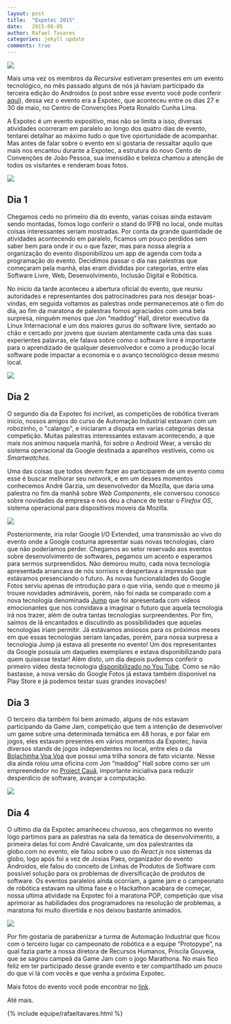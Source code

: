 ```yaml
---
layout: post
title:  "Expotec 2015"
date:   2015-06-05
author: Rafael Tavares
categories: jekyll update
comments: true
---
```

![](https://raw.githubusercontent.com/recursivejr/recursivejr.github.io/master/images/posts/expotec/img-1-expotec.png)

Mais uma vez os membros da *Recursive* estiveram presentes em um evento tecnológico, no mês passado alguns de nós já haviam participado da terceira edição do Androidos (o post sobre esse evento você pode conferir [aqui]), dessa vez o evento era a Expotec, que aconteceu entre os dias 27 e 30 de maio, no Centro de Convenções Poeta Ronaldo Cunha Lima.

A Expotec é um evento expositivo, mas não se limita a isso, diversas atividades ocorreram em paralelo ao longo dos quatro dias de evento, tentarei detalhar ao máximo tudo o que tive oportunidade de acompanhar. Mas antes de falar sobre o evento em si gostaria de ressaltar aquilo que mais nos encantou durante a Expotec, a estrutura do novo Cento de Convenções de João Pessoa, sua imensidão e beleza chamou a atenção de todos os visitantes e renderam boas fotos.

![](https://raw.githubusercontent.com/recursivejr/recursivejr.github.io/master/images/posts/expotec/img-2-expotec.png)

## Dia 1 ##

Chegamos cedo no primeiro dia do evento, varias coisas ainda estavam sendo montadas, fomos logo conferir o stand do IFPB no local, onde muitas coisas interessantes seriam mostradas. Por conta da grande quantidade de atividades acontecendo em paralelo, ficamos um pouco perdidos sem saber bem para onde ir ou o que fazer, mas para nossa alegria a organização do evento disponibilizou um app de agenda com toda a programação do evento. Decidimos passar o dia nas palestras que começaram pela manhã, elas eram divididas por categorias, entre elas Software Livre, Web, Desenvolvimento, Inclusão Digital e Robótica.

No inicio da tarde aconteceu a abertura oficial do evento, que reuniu autoridades e representantes dos patrocinadores para nos desejar boas-vindas, em seguida voltamos as palestras onde permanecemos até o fim do dia, ao fim da maratona de palestras fomos agraciados com uma bela surpresa, ninguém menos que Jon “maddog” Hall, diretor executivo da Linux Internacional e um dos maiores gurus do software livre, sentado ao chão e cercado por jovens que ouviam atentamente cada uma das suas experientes palavras, ele falava sobre como o software livre é importante para o aprendizado de qualquer desenvolvedor e como a produção local software pode impactar a economia e o avanço tecnológico desse mesmo local.


![](https://raw.githubusercontent.com/recursivejr/recursivejr.github.io/master/images/posts/expotec/img-3-expotec.png)

## Dia 2 ##

O segundo dia da Expotec foi incrível, as competições de robótica tiveram inicio, nossos amigos do curso de Automação Industrial estavam com um robozinho, o "calango", e iniciaram a disputa em varias categorias dessa competição. Muitas palestras interessantes estavam acontecendo, a que mais nos animou naquela manhã, foi sobre o Android Wear, a versão do sistema operacional da Google destinada a aparelhos vestíveis, como os *Smartwatches*.


Uma das coisas que todos devem fazer ao participarem de um evento como esse é buscar melhorar seu *network*, e em um desses momentos conhecemos André Garzia, um desenvolvedor da Mozilla, que daria uma palestra no fim da manhã sobre *Web Components*, ele conversou conosco sobre novidades da empresa e nos deu a chance de testar o *Firefox OS*, sistema operacional para dispositivos moveis da Mozilla.

![](https://raw.githubusercontent.com/recursivejr/recursivejr.github.io/master/images/posts/expotec/img-4-expotec.png)

Posteriormente, iria rolar Google I/O Extended, uma transmissão ao vivo do evento onde a Google costuma apresentar suas novas tecnologias, claro que não poderíamos perder. Chegamos ao setor reservado aos eventos sobre desenvolvimento de softwares, pegamos um acento e esperamos para sermos surpreendidos. Não demorou muito, cada nova tecnologia apresentada arrancava de nós sorrisos e despertava a impressão que estávamos presenciando o futuro. As novas funcionalidades do Google Fotos serviu apenas de introdução para o que viria, sendo que o mesmo já trouxe novidades admiráveis, porém, não foi nada se comparado com a nova tecnologia denominada [Jump] que foi apresentada com vídeos emocionantes que nos convidava a imaginar o futuro que aquela tecnologia irá nos trazer, além de outra tantas tecnologias surpreendentes. Por fim, saímos de lá encantados e discutindo as possibilidades que aquelas tecnologias iriam permitir. Já estávamos ansiosos para os próximos meses em que essas tecnologias seriam lançadas, porém, para nossa surpresa a tecnologia Jump já estava ali presente no evento! Um dos representantes da Google possuía um daqueles exemplares e estava disponibilizando para quem quisesse testar! Além disto, um dia depois pudemos conferir o primeiro vídeo desta tecnologia [disponibilizado no You Tube]. Como se não bastasse, a nova versão do Google Fotos já estava também disponível na Play Store e já podemos testar suas grandes inovações!

## Dia 3 ##

O terceiro dia também foi bem animado, alguns de nós estavam participando da Game Jam, competição que tem a intenção de desenvolver um game sobre uma determinada temática em 48 horas, e por falar em jogos, eles estavam presentes em vários momentos da Expotec, havia diversos stands de jogos independentes no local, entre eles o da [Bolachinha Voa Voa] que possui uma trilha sonora de fato viciante. Nesse dia ainda rolou uma oficina com Jon “maddog” Hall sobre como ser um empreendedor no [Project Cauã], importante iniciativa para reduzir desperdício de software, avançar a computação.

![](https://raw.githubusercontent.com/recursivejr/recursivejr.github.io/master/images/posts/expotec/img-5-expotec.png)

## Dia 4 ##

O ultimo dia da Expotec amanheceu chuvoso, aos chegarmos no evento logo partimos para as palestras na sala da temática de desenvolvimento, a primeira delas foi com André Cavalcante, um dos palestrantes da globo.com no evento, ele falou sobre o uso do *React.js* nos sistemas da globo, logo após foi a vez de Josias Paes, organizador do evento Androidos, ele falou do conceito de Linhas de Produtos de Software com possível solução para os problemas de diversificação de produtos de software. Os eventos paralelos ainda ocorriam, a game jam e o campeonato de robótica estavam na ultima fase e o Hackathon acabara de começar, nossa ultima atividade na Expotec foi a maratona POP, competição que visa aprimorar as habilidades dos programadores na resolução de problemas, a maratona foi muito divertida e nos deixou bastante animados.

![](https://raw.githubusercontent.com/recursivejr/recursivejr.github.io/master/images/posts/expotec/img-6-expotec.png)

Por fim gostaria de parabenizar a turma de Automação Industrial que ficou com o terceiro lugar co campeonato de robótica e a equipe “Protopype”, na qual fazia parte a nossa diretora de Recursos Humanos, Priscila Gouveia, que se sagrou campeã da Game Jam com o jogo Marathona. No mais fico feliz em ter participado desse grande evento e ter compartilhado um pouco do que vi lá com vocês e que venha a próxima Expotec.

Mais fotos do evento você pode encontrar no [link].

Até mais.

{% include equipe/rafaeltavares.html %}

[aqui]: http://recursivejr.github.io/jekyll/update/2015/05/11/Equipe-Recursive-no-Androidos.html
[Jump]: https://www.google.com/get/cardboard/jump/
[disponibilizado no You Tube]: http://www.tecmundo.com.br/google-i-o-2015/80727-primeiros-videos-usando-tecnologia-jump-youtube-incriveis.htm
[Bolachinha Voa Voa]: http://www.bolachinhavoavoa.com.br/
[Project Cauã]: http://www.projectcaua.org/
[link]: https://www.flickr.com/photos/131860215@N06/
